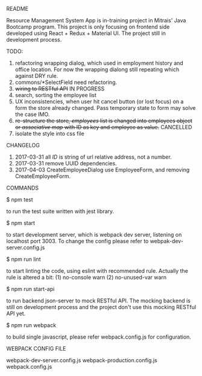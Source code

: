 README

Resource Management System App is in-training project in Mitrais' Java Bootcamp program. This project is only focusing on frontend side developed using React + Redux + Material UI.
The project still in development process.

TODO:
 1. refactoring wrapping dialog, which used in employment history and office location. For now the wrapping dialong still repeating which against DRY rule.
 2. commons/*SelectField need refactoring.
 3. <del>wiring to RESTful API</del> IN PROGRESS
 4. search, sorting the employee list
 5. UX inconsistencies, when user hit cancel button (or lost focus) on a form the store already changed. Pass temporary state to form may solve the case IMO.
 6. <del>re-structure the store, <em>employees</em> list is changed
 into employees object or <em>associative map</em> with ID as key
 and employee as value.</del> CANCELLED
 7. isolate the style into css file

CHANGELOG

1. 2017-03-31 all <em>ID</em> is string of url relative address,
not a number.
2. 2017-03-31 remove UUID dependencies.
3. 2017-04-03 CreateEmployeeDialog use EmployeeForm,
and removing CreateEmployeeForm.

COMMANDS 

$ npm test

to run the test suite written with jest library.

$ npm start 

to start development server, which is webpack dev server, listening on localhost port 3003.
To change the config please refer to webpak-dev-server.config.js

$ npm run lint

to start linting the code, using eslint with recommended rule. Actually the rule is altered a bit: (1) no-console warn (2) no-unused-var warn

$ npm run start-api

to run backend json-server to mock RESTful API.
The mocking backend is still on development process and the project don't use this mocking RESTful API yet.

$ npm run webpack

to build single javascript, please refer webpack.config.js for configuration.

WEBPACK CONFIG FILE

webpack-dev-server.config.js
webpack-production.config.js
webpack.config.js
